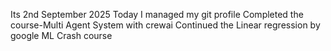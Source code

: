 Its 2nd September 2025
Today I managed my git profile
Completed the course-Multi Agent System with crewai
Continued the Linear regression by google ML Crash course
